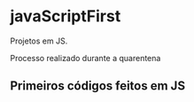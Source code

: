 # javaScriptFirst

Projetos em JS.    
  
Processo realizado durante a quarentena          
      
## Primeiros códigos feitos em JS 
<br>       
   

   

